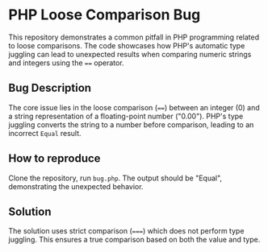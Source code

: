 # PHP Loose Comparison Bug

This repository demonstrates a common pitfall in PHP programming related to loose comparisons.  The code showcases how PHP's automatic type juggling can lead to unexpected results when comparing numeric strings and integers using the `==` operator.

## Bug Description
The core issue lies in the loose comparison (`==`) between an integer (0) and a string representation of a floating-point number ("0.00"). PHP's type juggling converts the string to a number before comparison, leading to an incorrect `Equal` result.

## How to reproduce
Clone the repository, run `bug.php`.  The output should be "Equal", demonstrating the unexpected behavior.

## Solution
The solution uses strict comparison (`===`) which does not perform type juggling. This ensures a true comparison based on both the value and type.